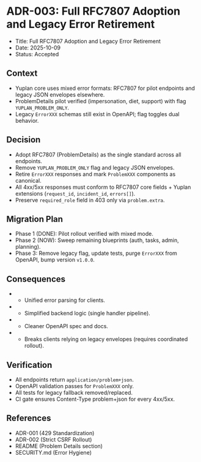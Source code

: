 # ADR-003: Full RFC7807 Adoption and Legacy Error Retirement

- Title: Full RFC7807 Adoption and Legacy Error Retirement
- Date: 2025-10-09
- Status: Accepted

## Context

- Yuplan core uses mixed error formats: RFC7807 for pilot endpoints and legacy JSON envelopes elsewhere.
- ProblemDetails pilot verified (impersonation, diet, support) with flag `YUPLAN_PROBLEM_ONLY`.
- Legacy `ErrorXXX` schemas still exist in OpenAPI; flag toggles dual behavior.

## Decision

- Adopt RFC7807 (ProblemDetails) as the single standard across all endpoints.
- Remove `YUPLAN_PROBLEM_ONLY` flag and legacy JSON envelopes.
- Retire `ErrorXXX` responses and mark `ProblemXXX` components as canonical.
- All 4xx/5xx responses must conform to RFC7807 core fields + Yuplan extensions (`request_id`, `incident_id`, `errors[]`).
- Preserve `required_role` field in 403 only via `problem.extra`.

## Migration Plan

- Phase 1 (DONE): Pilot rollout verified with mixed mode.
- Phase 2 (NOW): Sweep remaining blueprints (auth, tasks, admin, planning).
- Phase 3: Remove legacy flag, update tests, purge `ErrorXXX` from OpenAPI, bump version `v1.0.0`.

## Consequences

- + Unified error parsing for clients.
- + Simplified backend logic (single handler pipeline).
- + Cleaner OpenAPI spec and docs.
- - Breaks clients relying on legacy envelopes (requires coordinated rollout).

## Verification

- All endpoints return `application/problem+json`.
- OpenAPI validation passes for `ProblemXXX` only.
- All tests for legacy fallback removed/replaced.
- CI gate ensures Content-Type problem+json for every 4xx/5xx.

## References

- ADR-001 (429 Standardization)
- ADR-002 (Strict CSRF Rollout)
- README (Problem Details section)
- SECURITY.md (Error Hygiene)

